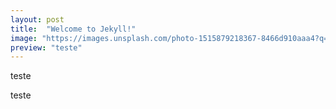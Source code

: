 ```yaml
---
layout: post
title:  "Welcome to Jekyll!"
image: "https://images.unsplash.com/photo-1515879218367-8466d910aaa4?q=80&w=1000&auto=format&fit=crop&ixlib=rb-4.0.3&ixid=M3wxMjA3fDB8MHxzZWFyY2h8MTB8fGNvZGV8ZW58MHx8MHx8fDA%3D"
preview: "teste"
---
```


teste
<!-- more -->
teste
